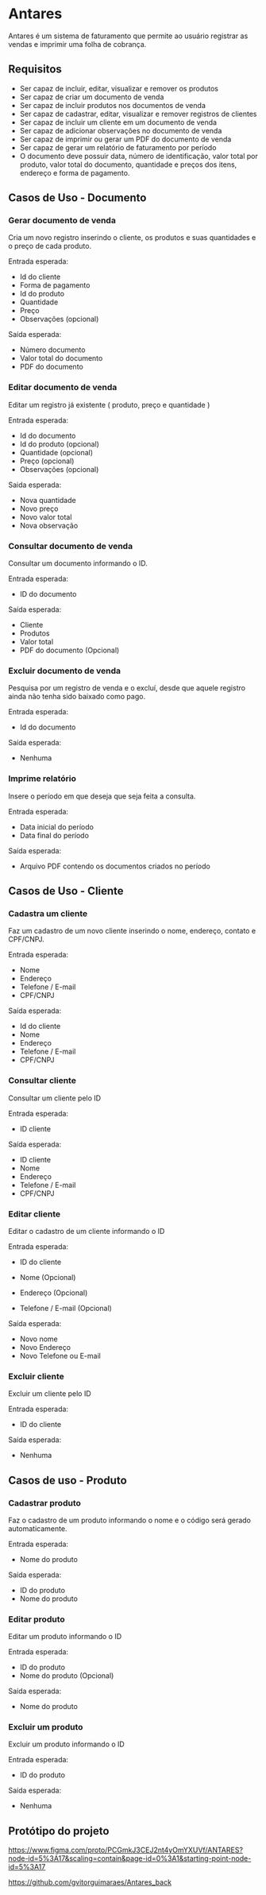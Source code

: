 # Antares

Antares é um sistema de faturamento que permite ao usuário registrar as vendas e imprimir uma folha de cobrança.

## Requisitos
 - Ser capaz de incluir, editar, visualizar e remover os produtos
 - Ser capaz de criar um documento de venda
 - Ser capaz de incluir produtos nos documentos de venda
 - Ser capaz de cadastrar, editar, visualizar e remover registros de clientes
 - Ser capaz de incluir um cliente em um documento de venda
 - Ser capaz de adicionar observações no documento de venda
 - Ser capaz de imprimir ou gerar um PDF do documento de venda 
 - Ser capaz de gerar um relatório de faturamento por período
 - O documento deve possuir data, número de identificação, valor total por produto, valor total do documento, quantidade e preços dos itens, endereço e forma de pagamento.


## Casos de Uso - Documento

### Gerar documento de venda

Cria um novo registro inserindo o cliente, os produtos e suas quantidades e o preço de cada produto.

Entrada esperada:
 - Id do cliente
 - Forma de pagamento
 - Id do produto
 - Quantidade
 - Preço
 - Observações (opcional)

Saída esperada:
 - Número documento
 - Valor total do documento
 - PDF do documento

### Editar documento de venda

Editar um registro já existente ( produto, preço e quantidade )

Entrada esperada:
 - Id do documento
 - Id do produto (opcional)
 - Quantidade (opcional)
 - Preço (opcional)
 - Observações (opcional)

Saida esperada:
 - Nova quantidade
 - Novo preço
 - Novo valor total  
 - Nova observação

### Consultar documento de venda

Consultar um documento informando o ID.

Entrada esperada:
 - ID do documento

Saída esperada:
 - Cliente
 - Produtos
 - Valor total
 - PDF do documento (Opcional)

### Excluir documento de venda

Pesquisa por um registro de venda e o excluí, desde que aquele registro ainda não tenha sido baixado como pago.

Entrada esperada:
 - Id do documento

Saída esperada:
 - Nenhuma

### Imprime relatório

Insere o período em que deseja que seja feita a consulta.

Entrada esperada:
 - Data inicial do período
 - Data final do período

Saída esperada:
 - Arquivo PDF contendo os documentos criados no período

## Casos de Uso - Cliente

### Cadastra um cliente

Faz um cadastro de um novo cliente inserindo o nome, endereço, contato e CPF/CNPJ.

Entrada esperada:
 - Nome
 - Endereço
 - Telefone / E-mail
 - CPF/CNPJ

Saída esperada:
 - Id do cliente
 - Nome
 - Endereço
 - Telefone / E-mail
 - CPF/CNPJ

### Consultar cliente

Consultar um cliente pelo ID

Entrada esperada:
 - ID cliente

Saída esperada:
 - ID cliente
 - Nome
 - Endereço
 - Telefone / E-mail
 - CPF/CNPJ

### Editar cliente

Editar o cadastro de um cliente informando o ID

Entrada esperada:
 - ID do cliente

 - Nome (Opcional)
 - Endereço (Opcional)
 - Telefone / E-mail (Opcional)

Saída esperada:
 - Novo nome
 - Novo Endereço
 - Novo Telefone ou E-mail

### Excluir cliente

Excluir um cliente pelo ID

Entrada esperada:
 - ID do cliente

Saída esperada:
 - Nenhuma

## Casos de uso - Produto

### Cadastrar produto

Faz o cadastro de um produto informando o nome e o código será gerado automaticamente.

Entrada esperada:
 - Nome do produto

Saída esperada:
 - ID do produto
 - Nome do produto

### Editar produto

Editar um produto informando o ID

Entrada esperada:
 - ID do produto
 - Nome do produto (Opcional)

Saída esperada:
 - Nome do produto

### Excluir um produto

Excluir um produto informando o ID

Entrada esperada:
 - ID do produto

Saída esperada:
 - Nenhuma



## Protótipo do projeto

https://www.figma.com/proto/PCGmkJ3CEJ2nt4yOmYXUVf/ANTARES?node-id=5%3A17&scaling=contain&page-id=0%3A1&starting-point-node-id=5%3A17

https://github.com/gvitorguimaraes/Antares_back
